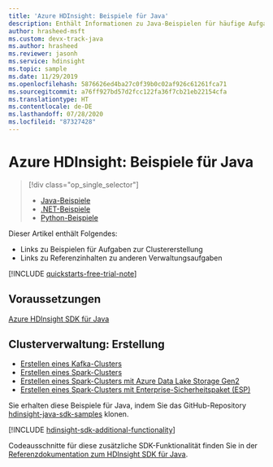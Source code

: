 ```yaml
---
title: 'Azure HDInsight: Beispiele für Java'
description: Enthält Informationen zu Java-Beispielen für häufige Aufgaben auf GitHub, für die das HDInsight SDK für Java verwendet wird.
author: hrasheed-msft
ms.custom: devx-track-java
ms.author: hrasheed
ms.reviewer: jasonh
ms.service: hdinsight
ms.topic: sample
ms.date: 11/29/2019
ms.openlocfilehash: 5876626ed4ba27c0f39b0c02af926c61261fca71
ms.sourcegitcommit: a76ff927bd57d2fcc122fa36f7cb21eb22154cfa
ms.translationtype: HT
ms.contentlocale: de-DE
ms.lasthandoff: 07/28/2020
ms.locfileid: "87327428"
---
```

# <a name="azure-hdinsight-java-samples"></a>Azure HDInsight: Beispiele für Java

> [!div class="op_single_selector"]
> * [Java-Beispiele](hdinsight-sdk-java-samples.md)
> * [.NET-Beispiele](hdinsight-sdk-dotnet-samples.md)
> * [Python-Beispiele](hdinsight-sdk-python-samples.md)
<!-- * [Go Examples](hdinsight-sdk-dotnet-samples.md)-->

Dieser Artikel enthält Folgendes:

* Links zu Beispielen für Aufgaben zur Clustererstellung
* Links zu Referenzinhalten zu anderen Verwaltungsaufgaben

[!INCLUDE [quickstarts-free-trial-note](../../includes/quickstarts-free-trial-note.md)]

## <a name="prerequisites"></a>Voraussetzungen

[Azure HDInsight SDK für Java](https://docs.microsoft.com/java/api/overview/azure/hdinsight#sdk-installation)

## <a name="cluster-management---creation"></a>Clusterverwaltung: Erstellung

* [Erstellen eines Kafka-Clusters](https://github.com/Azure-Samples/hdinsight-java-sdk-samples/blob/master/management/src/main/java/com/microsoft/azure/hdinsight/samples/CreateKafkaClusterSample.java)
* [Erstellen eines Spark-Clusters](https://github.com/Azure-Samples/hdinsight-java-sdk-samples/blob/master/management/src/main/java/com/microsoft/azure/hdinsight/samples/CreateSparkClusterSample.java)
* [Erstellen eines Spark-Clusters mit Azure Data Lake Storage Gen2](https://github.com/Azure-Samples/hdinsight-java-sdk-samples/blob/master/management/src/main/java/com/microsoft/azure/hdinsight/samples/CreateHadoopClusterWithAdlsGen2Sample.java)
* [Erstellen eines Spark-Clusters mit Enterprise-Sicherheitspaket (ESP)](https://github.com/Azure-Samples/hdinsight-java-sdk-samples/blob/master/management/src/main/java/com/microsoft/azure/hdinsight/samples/CreateEspClusterSample.java)

Sie erhalten diese Beispiele für Java, indem Sie das GitHub-Repository [hdinsight-java-sdk-samples](https://github.com/Azure-Samples/hdinsight-java-sdk-samples) klonen.

[!INCLUDE [hdinsight-sdk-additional-functionality](../../includes/hdinsight-sdk-additional-functionality.md)]

Codeausschnitte für diese zusätzliche SDK-Funktionalität finden Sie in der [Referenzdokumentation zum HDInsight SDK für Java](https://docs.microsoft.com/java/api/overview/azure/hdinsight?view=azure-java-preview).
